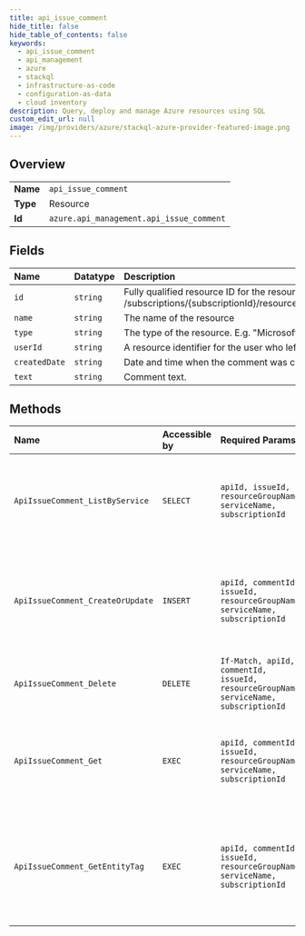 ```yaml
---
title: api_issue_comment
hide_title: false
hide_table_of_contents: false
keywords:
  - api_issue_comment
  - api_management
  - azure    
  - stackql
  - infrastructure-as-code
  - configuration-as-data
  - cloud inventory
description: Query, deploy and manage Azure resources using SQL
custom_edit_url: null
image: /img/providers/azure/stackql-azure-provider-featured-image.png
---
```

  
    

## Overview
<table><tbody>
<tr><td><b>Name</b></td><td><code>api_issue_comment</code></td></tr>
<tr><td><b>Type</b></td><td>Resource</td></tr>
<tr><td><b>Id</b></td><td><code>azure.api_management.api_issue_comment</code></td></tr>
</tbody></table>

## Fields
| Name | Datatype | Description |
|:-----|:---------|:------------|
| `id` | `string` | Fully qualified resource ID for the resource. Ex - /subscriptions/{subscriptionId}/resourceGroups/{resourceGroupName}/providers/{resourceProviderNamespace}/{resourceType}/{resourceName} |
| `name` | `string` | The name of the resource |
| `type` | `string` | The type of the resource. E.g. "Microsoft.Compute/virtualMachines" or "Microsoft.Storage/storageAccounts" |
| `userId` | `string` | A resource identifier for the user who left the comment. |
| `createdDate` | `string` | Date and time when the comment was created. |
| `text` | `string` | Comment text. |
## Methods
| Name | Accessible by | Required Params | Description |
|:-----|:--------------|:----------------|:------------|
| `ApiIssueComment_ListByService` | `SELECT` | `apiId, issueId, resourceGroupName, serviceName, subscriptionId` | Lists all comments for the Issue associated with the specified API. |
| `ApiIssueComment_CreateOrUpdate` | `INSERT` | `apiId, commentId, issueId, resourceGroupName, serviceName, subscriptionId` | Creates a new Comment for the Issue in an API or updates an existing one. |
| `ApiIssueComment_Delete` | `DELETE` | `If-Match, apiId, commentId, issueId, resourceGroupName, serviceName, subscriptionId` | Deletes the specified comment from an Issue. |
| `ApiIssueComment_Get` | `EXEC` | `apiId, commentId, issueId, resourceGroupName, serviceName, subscriptionId` | Gets the details of the issue Comment for an API specified by its identifier. |
| `ApiIssueComment_GetEntityTag` | `EXEC` | `apiId, commentId, issueId, resourceGroupName, serviceName, subscriptionId` | Gets the entity state (Etag) version of the issue Comment for an API specified by its identifier. |

